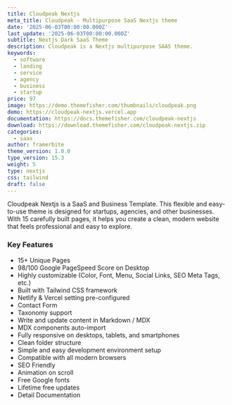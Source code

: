 ```yaml
---
title: Cloudpeak Nextjs
meta_title: Cloudpeak - Multipurpose SaaS Nextjs theme
date: '2025-06-03T00:00:00.000Z'
last_update: '2025-06-03T00:00:00.000Z'
subtitle: Nextjs Dark SaaS Theme
description: Cloudpeak is a Nextjs multipurpose SAAS theme.
keywords:
  - software
  - landing
  - service
  - agency
  - business
  - startup
price: 97
image: https://demo.themefisher.com/thumbnails/cloudpeak.png
demo: https://cloudpeak-nextjs.vercel.app
documentation: https://docs.themefisher.com/cloudpeak-nextjs
download: https://download.themefisher.com/cloudpeak-nextjs.zip
categories:
  - saas
author: framerbite
theme_version: 1.0.0
type_version: 15.3
weight: 5
type: nextjs
css: tailwind
draft: false
---
```

Cloudpeak Nextjs is a SaaS and Business Template. This flexible and easy-to-use theme is designed for startups, agencies, and other businesses. With 15 carefully built pages, it helps you create a clean, modern website that feels professional and easy to explore.

### Key Features

* 15+ Unique Pages
* 98/100 Google PageSpeed Score on Desktop
* Highly customizable (Color, Font, Menu, Social Links, SEO Meta Tags, etc.)
* Built with Tailwind CSS framework
* Netlify & Vercel setting pre-configured
* Contact Form
* Taxonomy support
* Write and update content in Markdown / MDX
* MDX components auto-import
* Fully responsive on desktops, tablets, and smartphones
* Clean folder structure
* Simple and easy development environment setup
* Compatible with all modern browsers
* SEO Friendly
* Animation on scroll
* Free Google fonts
* Lifetime free updates
* Detail Documentation

